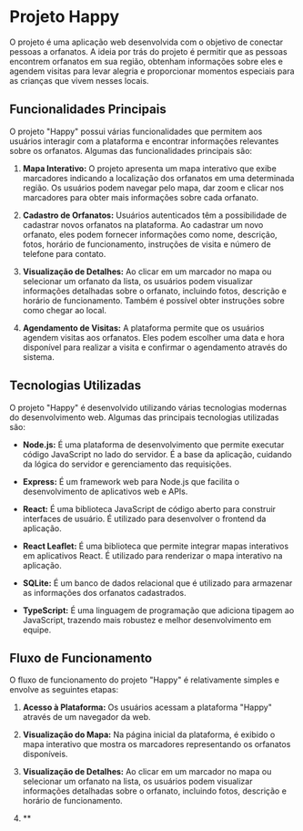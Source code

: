 # Projeto Happy

O projeto é uma aplicação web desenvolvida com o objetivo de conectar pessoas a orfanatos. A ideia por trás do projeto é permitir que as pessoas encontrem orfanatos em sua região, obtenham informações sobre eles e agendem visitas para levar alegria e proporcionar momentos especiais para as crianças que vivem nesses locais.

## Funcionalidades Principais

O projeto "Happy" possui várias funcionalidades que permitem aos usuários interagir com a plataforma e encontrar informações relevantes sobre os orfanatos. Algumas das funcionalidades principais são:

1. **Mapa Interativo:** O projeto apresenta um mapa interativo que exibe marcadores indicando a localização dos orfanatos em uma determinada região. Os usuários podem navegar pelo mapa, dar zoom e clicar nos marcadores para obter mais informações sobre cada orfanato.

2. **Cadastro de Orfanatos:** Usuários autenticados têm a possibilidade de cadastrar novos orfanatos na plataforma. Ao cadastrar um novo orfanato, eles podem fornecer informações como nome, descrição, fotos, horário de funcionamento, instruções de visita e número de telefone para contato.

3. **Visualização de Detalhes:** Ao clicar em um marcador no mapa ou selecionar um orfanato da lista, os usuários podem visualizar informações detalhadas sobre o orfanato, incluindo fotos, descrição e horário de funcionamento. Também é possível obter instruções sobre como chegar ao local.

4. **Agendamento de Visitas:** A plataforma permite que os usuários agendem visitas aos orfanatos. Eles podem escolher uma data e hora disponível para realizar a visita e confirmar o agendamento através do sistema.

## Tecnologias Utilizadas

O projeto "Happy" é desenvolvido utilizando várias tecnologias modernas do desenvolvimento web. Algumas das principais tecnologias utilizadas são:

- **Node.js:** É uma plataforma de desenvolvimento que permite executar código JavaScript no lado do servidor. É a base da aplicação, cuidando da lógica do servidor e gerenciamento das requisições.

- **Express:** É um framework web para Node.js que facilita o desenvolvimento de aplicativos web e APIs.

- **React:** É uma biblioteca JavaScript de código aberto para construir interfaces de usuário. É utilizado para desenvolver o frontend da aplicação.

- **React Leaflet:** É uma biblioteca que permite integrar mapas interativos em aplicativos React. É utilizado para renderizar o mapa interativo na aplicação.

- **SQLite:** É um banco de dados relacional que é utilizado para armazenar as informações dos orfanatos cadastrados.

- **TypeScript:** É uma linguagem de programação que adiciona tipagem ao JavaScript, trazendo mais robustez e melhor desenvolvimento em equipe.

## Fluxo de Funcionamento

O fluxo de funcionamento do projeto "Happy" é relativamente simples e envolve as seguintes etapas:

1. **Acesso à Plataforma:** Os usuários acessam a plataforma "Happy" através de um navegador da web.

2. **Visualização do Mapa:** Na página inicial da plataforma, é exibido o mapa interativo que mostra os marcadores representando os orfanatos disponíveis.

3. **Visualização de Detalhes:** Ao clicar em um marcador no mapa ou selecionar um orfanato na lista, os usuários podem visualizar informações detalhadas sobre o orfanato, incluindo fotos, descrição e horário de funcionamento.

4. **
